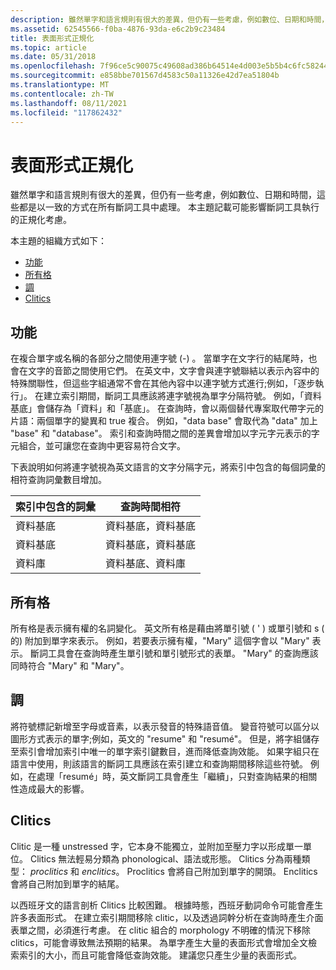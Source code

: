 ```yaml
---
description: 雖然單字和語言規則有很大的差異，但仍有一些考慮，例如數位、日期和時間，這些都是以一致的方式在所有斷詞工具中處理。
ms.assetid: 62545566-f0ba-4876-93da-e6c2b9c23484
title: 表面形式正規化
ms.topic: article
ms.date: 05/31/2018
ms.openlocfilehash: 7f96ce5c90075c49608ad386b64514e4d003e5b5b4c6fc582441fd7e110d1921
ms.sourcegitcommit: e858bbe701567d4583c50a11326e42d7ea51804b
ms.translationtype: MT
ms.contentlocale: zh-TW
ms.lasthandoff: 08/11/2021
ms.locfileid: "117862432"
---
```

# <a name="surface-form-normalization"></a>表面形式正規化

雖然單字和語言規則有很大的差異，但仍有一些考慮，例如數位、日期和時間，這些都是以一致的方式在所有斷詞工具中處理。 本主題記載可能影響斷詞工具執行的正規化考慮。

本主題的組織方式如下：

-   [功能](#hyphenation)
-   [所有格](#possessives)
-   [調](#diacritics)
-   [Clitics](#clitics)

## <a name="hyphenation"></a>功能

在複合單字或名稱的各部分之間使用連字號 (-) 。 當單字在文字行的結尾時，也會在文字的音節之間使用它們。 在英文中，文字會與連字號聯結以表示內容中的特殊關聯性，但這些字組通常不會在其他內容中以連字號方式進行;例如，「逐步執行」。 在建立索引期間，斷詞工具應該將連字號視為單字分隔符號。 例如，「資料基底」會儲存為「資料」和「基底」。 在查詢時，會以兩個替代專案取代帶字元的片語：兩個單字的變異和 true 複合。 例如，"data base" 會取代為 "data" 加上 "base" 和 "database"。 索引和查詢時間之間的差異會增加以字元字元表示的字元組合，並可讓您在查詢中更容易符合文字。

下表說明如何將連字號視為英文語言的文字分隔字元，將索引中包含的每個詞彙的相符查詢詞彙數目增加。



| 索引中包含的詞彙 | 查詢時間相符   |
|-----------------------------|----------------------|
| 資料基底                   | 資料基底，資料基底 |
| 資料基底                   | 資料基底，資料基底 |
| 資料庫                    | 資料基底、資料庫  |



 

## <a name="possessives"></a>所有格

所有格是表示擁有權的名詞變化。 英文所有格是藉由將單引號 ( ' ) 或單引號和 s ( 的) 附加到單字來表示。 例如，若要表示擁有權，"Mary" 這個字會以 "Mary" 表示。 斷詞工具會在查詢時產生單引號和單引號形式的表單。 "Mary" 的查詢應該同時符合 "Mary" 和 "Mary"。

## <a name="diacritics"></a>調

將符號標記新增至字母或音素，以表示發音的特殊語音值。 變音符號可以區分以圖形方式表示的單字;例如，英文的 "resume" 和 "resumé"。 但是，將字組儲存至索引會增加索引中唯一的單字索引鍵數目，進而降低查詢效能。 如果字組只在語言中使用，則該語言的斷詞工具應該在索引建立和查詢期間移除這些符號。 例如，在處理「resumé」時，英文斷詞工具會產生「繼續」，只對查詢結果的相關性造成最大的影響。

## <a name="clitics"></a>Clitics

Clitic 是一種 unstressed 字，它本身不能獨立，並附加至壓力字以形成單一單位。 Clitics 無法輕易分類為 phonological、語法或形態。 Clitics 分為兩種類型： *proclitics* 和 *enclitics*。 Proclitics 會將自己附加到單字的開頭。 Enclitics 會將自己附加到單字的結尾。

以西班牙文的語言剖析 Clitics 比較困難。 根據時態，西班牙動詞命令可能會產生許多表面形式。 在建立索引期間移除 clitic，以及透過詞幹分析在查詢時產生介面表單之間，必須進行考慮。 在 clitic 組合的 morphology 不明確的情況下移除 clitics，可能會導致無法預期的結果。 為單字產生大量的表面形式會增加全文檢索索引的大小，而且可能會降低查詢效能。 建議您只產生少量的表面形式。

 

 



